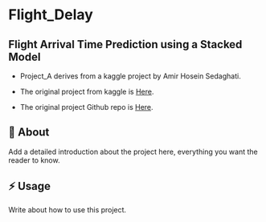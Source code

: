 # Flight_Delay

## Flight Arrival Time Prediction using a Stacked Model

- Project_A derives from a kaggle project by Amir Hosein Sedaghati.

- The original project from kaggle is [Here](https://www.kaggle.com/code/amirhoseinsedaghati/arrival-time-prediction-using-a-stacked-model#Conclusion).

- The original project Github repo is [Here](https://github.com/amirho3einsedaghati/Flight-Management-Dashboard).


##  :beginner: About
Add a detailed introduction about the project here, everything you want the reader to know.

## :zap: Usage
Write about how to use this project.